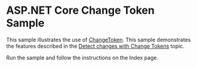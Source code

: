 # ASP.NET Core Change Token Sample

This sample illustrates the use of [ChangeToken](https://learn.microsoft.com/dotnet/api/microsoft.extensions.primitives.changetoken). This sample demonstrates the features described in the [Detect changes with Change Tokens](https://learn.microsoft.com/aspnet/core/fundamentals/change-tokens) topic.

Run the sample and follow the instructions on the Index page.
